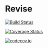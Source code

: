 # Revise

[![Build Status](https://travis-ci.org/timholy/Revise.jl.svg?branch=master)](https://travis-ci.org/timholy/Revise.jl)

[![Coverage Status](https://coveralls.io/repos/timholy/Revise.jl/badge.svg?branch=master&service=github)](https://coveralls.io/github/timholy/Revise.jl?branch=master)

[![codecov.io](http://codecov.io/github/timholy/Revise.jl/coverage.svg?branch=master)](http://codecov.io/github/timholy/Revise.jl?branch=master)
